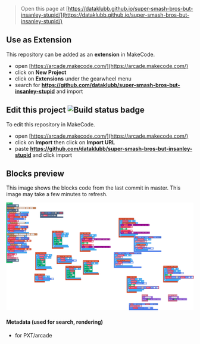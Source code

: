  


> Open this page at [https://dataklubb.github.io/super-smash-bros-but-insanley-stupid/](https://dataklubb.github.io/super-smash-bros-but-insanley-stupid/)

## Use as Extension

This repository can be added as an **extension** in MakeCode.

* open [https://arcade.makecode.com/](https://arcade.makecode.com/)
* click on **New Project**
* click on **Extensions** under the gearwheel menu
* search for **https://github.com/dataklubb/super-smash-bros-but-insanley-stupid** and import

## Edit this project ![Build status badge](https://github.com/dataklubb/super-smash-bros-but-insanley-stupid/workflows/MakeCode/badge.svg)

To edit this repository in MakeCode.

* open [https://arcade.makecode.com/](https://arcade.makecode.com/)
* click on **Import** then click on **Import URL**
* paste **https://github.com/dataklubb/super-smash-bros-but-insanley-stupid** and click import

## Blocks preview

This image shows the blocks code from the last commit in master.
This image may take a few minutes to refresh.

![A rendered view of the blocks](https://github.com/dataklubb/super-smash-bros-but-insanley-stupid/raw/master/.github/makecode/blocks.png)

#### Metadata (used for search, rendering)

* for PXT/arcade
<script src="https://makecode.com/gh-pages-embed.js"></script><script>makeCodeRender("{{ site.makecode.home_url }}", "{{ site.github.owner_name }}/{{ site.github.repository_name }}");</script>
